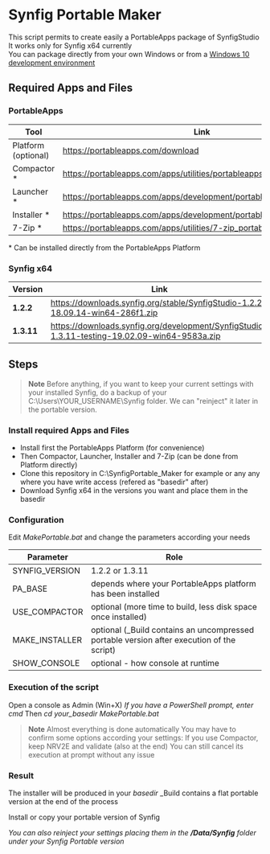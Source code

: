 # Synfig Portable Maker
This script permits to create easily a PortableApps package of SynfigStudio<br />
It works only for Synfig x64 currently<br />
You can package directly from your own Windows or from a [Windows 10 development environment](https://developer.microsoft.com/en-us/windows/downloads/virtual-machines)

## Required Apps and Files

### PortableApps
|Tool|Link|
|---|---|
| Platform (optional) | https://portableapps.com/download |
| Compactor \* | https://portableapps.com/apps/utilities/portableapps.com_appcompactor |
| Launcher  \* | https://portableapps.com/apps/development/portableapps.com_launcher |
| Installer \* | https://portableapps.com/apps/development/portableapps.com_installer |
| 7-Zip     \* | https://portableapps.com/apps/utilities/7-zip_portable |

\* Can be installed directly from the PortableApps Platform 
### Synfig x64

|Version|Link|
|-------|----|
|**1.2.2**|https://downloads.synfig.org/stable/SynfigStudio-1.2.2-18.09.14-win64-286f1.zip|
|**1.3.11**|https://downloads.synfig.org/development/SynfigStudio-1.3.11-testing-19.02.09-win64-9583a.zip|

## Steps

> **Note**
> Before anything, if you want to keep your current settings with your installed Synfig,
> do a backup of your C:\Users\YOUR_USERNAME\Synfig folder.
> We can "reinject" it later in the portable version.
### Install required Apps and Files
- Install first the PortableApps Platform (for convenience)
- Then Compactor, Launcher, Installer and 7-Zip (can be done from Platform directly)
- Clone this repository in C:\SynfigPortable_Maker for example or any any where you have write access  (refered as "basedir" after)
- Download Synfig x64 in the versions you want and place them in the basedir

### Configuration
Edit _MakePortable.bat_ and change the parameters according your needs

|Parameter|Role|
|---------|----|
|SYNFIG_VERSION|1.2.2 or 1.3.11|
|PA_BASE       |depends where your PortableApps platform has been installed|
|USE_COMPACTOR |optional (more time to build, less disk space once installed)|
|MAKE_INSTALLER|optional (_Build contains an uncompressed portable version after execution of the script)|
|SHOW_CONSOLE  |optional - how console at runtime|

### Execution of the script
Open a console as Admin (Win+X)
_If you have a PowerShell prompt, enter cmd_
Then _cd your_basedir_
_MakePortable.bat_

> **Note**
> Almost everything is done automatically
> You may have to confirm some options according your settings:
> If you use Compactor, keep NRV2E and validate (also at the end)
> You can still cancel its execution at prompt without any issue

### Result
The installer will be produced in your _basedir_
_Build contains a flat portable version at the end of the process

Install or copy your portable version of Synfig

_You can also reinject your settings placing them in the __/Data/Synfig__ folder under your Synfig Portable version_
